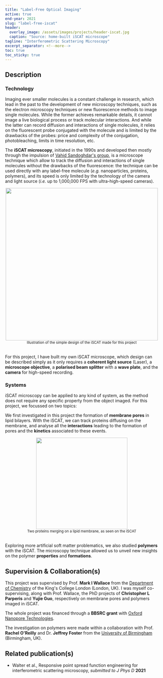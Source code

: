 ```yaml
---
title: "Label-Free Optical Imaging"
active: true
end-year: 2021
slug: "label-free-iscat"
header:
  overlay_image: /assets/images/projects/header-iscat.jpg
  caption: "Source: home-built iSCAT microscope"
tagline: "Interferometric Scattering Microscopy"
excerpt_separator: <!--more-->
toc: true
toc_sticky: true
---
```


<!--
<center><img src="{{ site.baseurl }}/assets/images/projects/image-iscat.png" width='300' height='300'/></center>
<center><sub>Gold nanoparticles (40 nm) imaged in iSCAT</sub></center>

<hr>

As part of the [Wallace group](http://markwallace.org) at King's College London, I am
investigating label-free optical imaging of single molecules, using **Interferometric Scattering**
(iSCAT) microscopy. Using the fact that all particles can scatter light beams and that this scattered
beam can interfere with a reference light beam, we are able to image on our microscope individual metal particles
as small as 2nm and **individual proteins and polymers as small as 100kg/mol** at ultra high speeds (> 10kHz).
Going beyond the limitations in space and time resolutions of other types of optical microscopes, we use this
technique to visualize key **events and reactions in cells** and other standard biophysical systems.

-->

<!--more-->

## Description

### Technology

Imaging ever smaller molecules is a constant challenge in research, which lead in the past to the development of new microscopy techniques, such as
the electron microscopy techniques or new fluorescence methods to image single molecules. While the former achieves remarkable details, it cannot image
a live biological process or track molecular interactions. And while the latter can record diffusion and interactions of single molecules, it relies on
the fluorescent probe conjugated with the molecule and is limited by the drawbacks of the probes: price and complexity of the conjugation, photobleaching, limits in time resolution, etc.

The **iSCAT microscopy**, initiated in the 1990s and developed then mostly through the impulsion of [Vahid Sandoghdar's group](https://journals.aps.org/prl/abstract/10.1103/PhysRevLett.93.037401),
is a microscope technique which allow to track the diffusion and interactions of single molecules without the drawbacks of the fluorescence: the technique can be used directly
with any label-free molecule (*e.g.* nanoparticles, proteins, polymers), and its speed is only limited by the technology of the camera and light source (*i.e.* up to 1,000,000 FPS with ultra-high-speed cameras).

<center><img src="{{ site.baseurl }}/assets/images/projects/image-iscat2.png" width='500' height='500'/></center>
<center><sub>Illustration of the simple design of the iSCAT made for this project</sub></center>

<br>

For this project, I have built my own iSCAT microscope, which design can be described simply as it only requires a **coherent light source** (Laser), a **microscope objective**, a **polarised beam splitter** with a **wave plate**, and the **camera** for high-speed recording.

### Systems

iSCAT microscopy can be applied to any kind of system, as the method does not require any specific property from the object imaged. For this project, we focussed on two topics:

We first investigated in this project the formation of **membrane pores** in lipid bilayers. With the iSCAT, we can track proteins diffusing on the membrane, and analyse all the **interactions** leading to the formation of
pores and the **kinetics** associated to these events.

<center><img src="{{ site.baseurl }}/assets/images/projects/image-iscat3.png" width='300' height='300'/></center>
<center><sub>Two proteins merging on a lipid membrane, as seen on the iSCAT</sub></center>

<br>

Exploring more artificial soft matter problematics, we also studied **polymers** with the iSCAT. The microscopy technique allowed us to unveil new insights on the polymer **properties** and **formations**.

## Supervision & Collaboration(s)

This project was supervised by Prof. **Mark I Wallace** from the [Department of Chemistry](http://markwallace.org) of the King's College London (London, UK). I was myself co-supervising, along with Prof. Wallace, the
PhD projects of **Christopher L Parperis** and **Yujie Guo**, respectively on membrane pores and polymers imaged in iSCAT.

The whole project was financed through a **BBSRC grant** with [Oxford Nanopore Technologies](https://nanoporetech.com).

The investigation on polymers were made within a collaboration with Prof. **Rachel O'Reilly** and Dr. **Jeffrey Foster** from the [University of Birmingham](https://www.oreillygrouplab.com) (Birmingham, UK).

## Related publication(s)

* Walter et al., Responsive point spread function engineering for interferometric scattering microscopy, *submitted to J Phys D* **2021**
